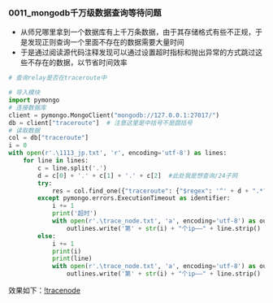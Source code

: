 ### 0011_mongodb千万级数据查询等待问题

- 从师兄哪里拿到一个数据库有上千万条数据，由于其存储格式有些不正规，于是发现正则查询一个里面不存在的数据需要大量时间
- 于是通过阅读源代码注释发现可以通过设置超时指标和抛出异常的方式跳过这些不存在的数据，以节省时间效率

```python
# 查询relay是否在traceroute中

# 导入模块
import pymongo
# 连接数据库
client = pymongo.MongoClient("mongodb://127.0.0.1:27017/")
db = client["traceroute"]  # 注意这里是中括号不是圆括号
# 读取数据
col = db["traceroute"]
i = 0
with open(r'.\1113_jp.txt', 'r', encoding='utf-8') as lines:     
    for line in lines:
        c = line.split('.')
        d = c[0] + '.' + c[1] + '.' + c[2]  #此处我是想查询/24子网          
        try:
            res = col.find_one({"traceroute": {"$regex": '^' + d + ".*?"}}, max_time_ms=30000)  #设定30s的单次查询上限时间
        except pymongo.errors.ExecutionTimeout as identifier:
            i += 1
            print('超时')
            with open(r'.\trace_node.txt', 'a', encoding='utf-8') as outlines:
                outlines.write('第' + str(i) + "个ip——" + line.strip() + ': 数据库查找超时' + '\n')
        else:            
            i += 1
            print(i)
            print(line)
            with open(r'.\trace_node.txt', 'a', encoding='utf-8') as outlines:
                outlines.write('第' + str(i) + "个ip——" + line.strip() + ': 已找到 ' + str(res['traceroute']) + '\n')
```
效果如下：[!tracenode](https://github.com/linyang23/Q-A-in-level-2/blob/master/photo/tracenode.png)